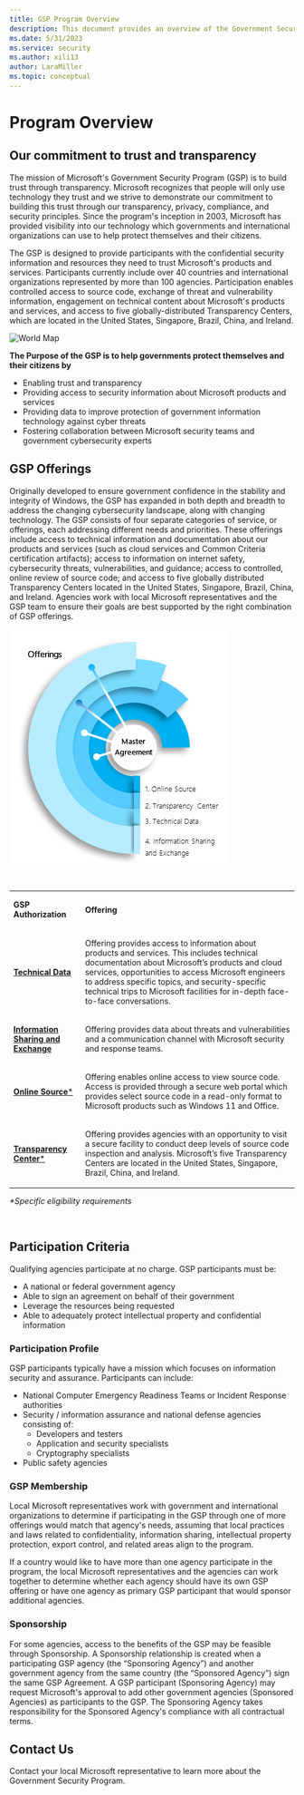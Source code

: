 ```yaml
---
title: GSP Program Overview
description: This document provides an overview of the Government Security Program.
ms.date: 5/31/2023
ms.service: security
ms.author: xili13
author: LaraMiller
ms.topic: conceptual
---
```


# Program Overview

## Our commitment to trust and transparency

The mission of Microsoft's Government Security Program (GSP) is to build trust through transparency.  Microsoft recognizes that people will only use technology they trust and we strive to demonstrate our commitment to building this trust through our transparency, privacy, compliance, and security principles.  Since the program's inception in 2003, Microsoft has provided visibility into our technology which governments and international organizations can use to help protect themselves and their citizens.

The GSP is designed to provide participants with the confidential security information and resources they need to trust Microsoft's products and services.  Participants currently include over 40 countries and international organizations represented by more than 100 agencies.  Participation enables controlled access to source code, exchange of threat and vulnerability information, engagement on technical content about Microsoft's products and services, and access to five globally-distributed Transparency Centers, which are located in the United States, Singapore, Brazil, China, and Ireland. 

![World Map](../media/security-gsp/worldmap.jpg)

**The Purpose of the GSP is to help governments protect themselves and their citizens by**

 - Enabling trust and transparency
 - Providing access to security information about Microsoft products and services
 - Providing data to improve protection of government information technology against cyber threats
 - Fostering collaboration between Microsoft security teams and government cybersecurity experts  

## GSP Offerings

Originally developed to ensure government confidence in the stability and integrity of Windows, the GSP has expanded in both depth and breadth to address the changing cybersecurity landscape, along with changing technology. The GSP consists of four separate categories of service, or offerings, each addressing different needs and priorities. These offerings include access to technical information and documentation about our products and services (such as cloud services and Common Criteria certification artifacts); access to information on internet safety, cybersecurity threats, vulnerabilities, and guidance; access to controlled, online review of source code; and access to five globally distributed Transparency Centers located in the United States, Singapore, Brazil, China, and Ireland.
Agencies work with local Microsoft representatives and the GSP team to ensure their goals are best supported by the right combination of GSP offerings.

![offerings](../media/security-gsp/programOverview.png)


<p>&nbsp;</p>
<table width="623">
<tbody>
<tr>
<td>
<p><strong>GSP Authorization</strong></p>
</td>
<td>
<p><strong>Offering</strong></p>
</td>
</tr>
<tr>
<td>
<p><a href="TechnicalData.md"><strong>Technical Data</strong></a></p>
</td>
<td>
<p>Offering provides access to information about products and services. This includes technical documentation about Microsoft&rsquo;s products and cloud services, opportunities to access Microsoft engineers to address specific topics, and security-specific technical trips to Microsoft facilities for in-depth face-to-face conversations.</p>
</td>
</tr>
<tr>
<td>
<p><a href="InformationSharingAndExchange.md"><strong>Information Sharing and Exchange</strong></a></p>
</td>
<td>
<p>Offering provides data about threats and vulnerabilities and a communication channel with Microsoft security and response teams.</p>
</td>
</tr>
<tr>
<td>
<p><a href="OnlineSources.md"><strong>Online Source</strong>*</a></p>
</td>
<td>
<p>Offering enables online access to view source code. Access is provided through a secure web portal which provides select source code in a read-only format to Microsoft products such as Windows 11 and Office.</p>
</td>
</tr>
<tr>
<td>
<p><a href="ContentTransparencyCenters.md"><strong>Transparency Center</strong>*</a></p>
</td>
<td>
<p>Offering provides agencies with an opportunity to visit a secure facility to conduct deep levels of source code inspection and analysis. Microsoft&rsquo;s five Transparency Centers are located in the United States, Singapore, Brazil, China, and Ireland.</p>
</td>
</tr>
</tbody>
</table>
<p><em>*Specific eligibility requirements</em></p>
<p>&nbsp;</p>


## Participation Criteria

Qualifying agencies participate at no charge. GSP participants must be:
- A national or federal government agency
- Able to sign an agreement on behalf of their government
- Leverage the resources being requested
- Able to adequately protect intellectual property and confidential information

### **Participation Profile**
GSP participants typically have a mission which focuses on information security and assurance. Participants can include:
 - National Computer Emergency Readiness Teams or Incident Response authorities
 - Security / information assurance and national defense agencies consisting of:
   - Developers and testers
   - Application and security specialists
   - Cryptography specialists
 - Public safety agencies

### **GSP Membership**
 
Local Microsoft representatives work with government and international organizations to determine if participating in the GSP through one of more offerings would match that agency's needs, assuming that local practices and laws related to confidentiality, information sharing, intellectual property protection, export control, and related areas align to the program. 
 
If a country would like to have more than one agency participate in the program, the local Microsoft representatives and the agencies can work together to determine whether each agency should have its own GSP offering or have one agency as primary GSP participant that would sponsor additional agencies.   

### **Sponsorship**
 
For some agencies, access to the benefits of the GSP may be feasible through Sponsorship. A Sponsorship relationship is created when a participating GSP agency (the “Sponsoring Agency”) and another government agency from the same country (the “Sponsored Agency”) sign the same GSP Agreement. A GSP participant (Sponsoring Agency) may request Microsoft's approval to add other government agencies (Sponsored Agencies) as participants to the GSP.  The Sponsoring Agency takes responsibility for the Sponsored Agency's compliance with all contractual terms.

## Contact Us

Contact your local Microsoft representative to learn more about the Government Security Program.
